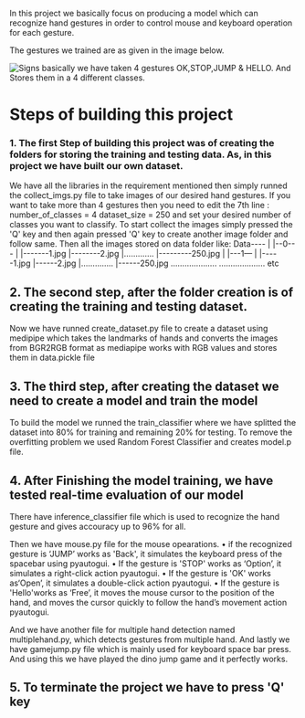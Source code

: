 In this project we basically focus on producing a model which can recognize  hand gestures in order to control mouse and keyboard operation for each gesture. 

The gestures we trained are as given in the image below.

![Signs](data/0,1,2,3.jpg) basically we have taken 4 gestures OK,STOP,JUMP & HELLO. And Stores them in a 4 different classes.

# Steps of building this project

### 1. The first Step of building this project was of creating the folders for storing the training and testing data. As, in this project we have built our own dataset.
 We have all the libraries in the requirement mentioned then simply runned the  collect_imgs.py file to take images of our  desired hand gestures. If you want to take more than 4 gestures then you need to edit the 7th line :
number_of_classes = 4
dataset_size = 250
and set your desired number of classes you want to classify. To start collect the images simply pressed the 'Q' key  and then again pressed 'Q' key  to create another image folder and follow same. Then all the images stored on data folder like:
Data----
 |
 |--0---
     |
     |-------1.jpg
     |--------2.jpg
     |………….
     |---------250.jpg
|
|---1—
      |
      |-----1.jpg
      |------2.jpg
      |…………..
      |------250.jpg
………………..
……………….. etc

## 2. The second step, after the folder creation is of creating the training and testing dataset.

Now we have runned create_dataset.py file to create a dataset using medipipe which takes the landmarks of hands and converts the images from BGR2RGB format as mediapipe works with RGB values and stores them in data.pickle file

## 3. The third step, after creating the dataset we need to create a model and train the model
 
 To build the model we runned the train_classifier where we have splitted the dataset into 80% for training and remaining 20% for testing. To remove the overfitting problem we used Random Forest Classifier and creates model.p file.

 ## 4. After Finishing the model training, we have tested real-time evaluation of our model

 There have inference_classifier file which is used to recognize the hand gesture and gives accouracy up to 96% for all.

 Then we have mouse.py file for the mouse opearations.
   •	if the recognized gesture is ‘JUMP’ works as 'Back', it simulates the keyboard press of the spacebar using pyautogui.
   •	If the gesture is 'STOP' works as ‘Option’, it simulates a right-click action pyautogui.
   •	If the gesture is 'OK' works as‘Open’, it simulates a double-click action pyautogui.
   •	If the gesture is 'Hello'works as ‘Free’, it moves the mouse cursor to the position of the hand, and moves the cursor quickly to follow the hand’s movement action pyautogui.

And we have another file for multiple hand detection named multiplehand.py, which detects gestures from multiple hand.
And lastly we have gamejump.py file which is mainly used for keyboard space bar press. And using this we have played the dino jump game and it perfectly works.

## 5. To terminate the project we have to press 'Q' key 